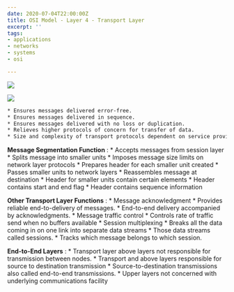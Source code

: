 ```yaml
---
date: 2020-07-04T22:00:00Z
title: OSI Model - Layer 4 - Transport Layer
excerpt: ''
tags:
- applications
- networks
- systems
- osi

---
```

![](/images/transport-osi-model-1.svg)

![](/images/4-transport-layer.svg)


```zsh
* Ensures messages delivered error-free.
* Ensures messages delivered in sequence.
* Ensures messages delivered with no loss or duplication.
* Relieves higher protocols of concern for transfer of data.
* Size and complexity of transport protocols dependent on service provided by network layer.
```


**Message Segmentation Function** :
	* Accepts messages from session layer
	* Splits message into smaller units
	* Imposes message size limits on network layer protocols
	* Prepares header for each smaller unit created
	* Passes smaller units to network layers
	* Reassembles message at destination
	* Header for smaller units contain certain elements
	* Header contains start and end flag
	* Header contains sequence information



**Other Transport Layer Functions** :
	* Message acknowledgment
		* Provides reliable end-to-delivery of messages.
		* End-to-end delivery accompanied by acknowledgments.
	* Message traffic control
		* Controls rate of traffic send when no buffers available
	* Session multiplexing
		* Breaks all the data coming in on one link into separate data streams
		* Those data streams called sessions.
		* Tracks which message belongs to which session.


**End-to-End Layers** :
	* Transport layer above layers not responsible for transmission between nodes.
	* Transport and above layers responsible for source to destination transmission
	* Source-to-destination transmissions also called end-to-end transmissions.
	* Upper layers not concerned with underlying communications facility
